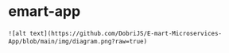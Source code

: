 # emart-app

    ![alt text](https://github.com/DobriJS/E-mart-Microservices-App/blob/main/img/diagram.png?raw=true)
